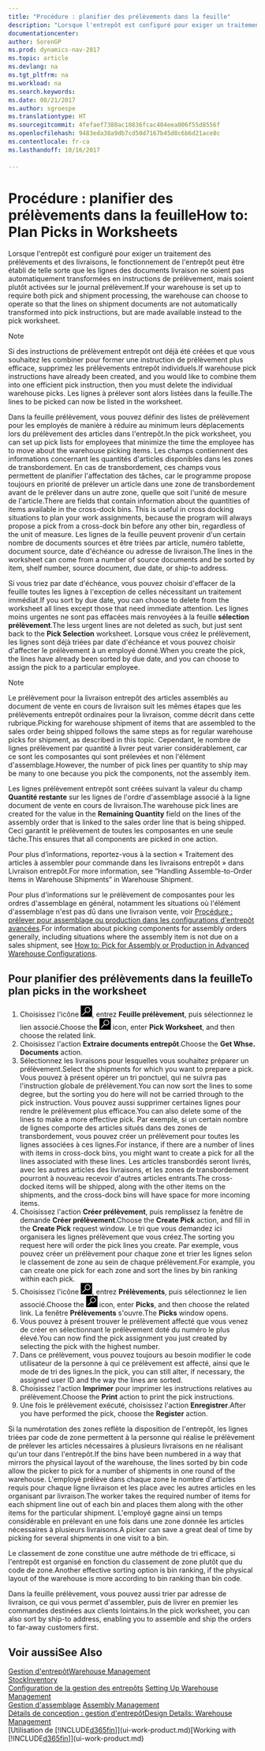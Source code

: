 ```yaml
---
title: "Procédure : planifier des prélèvements dans la feuille"
description: "Lorsque l'entrepôt est configuré pour exiger un traitement des prélèvements et des livraisons, le fonctionnement de l'entrepôt peut être établi de telle sorte que les lignes des documents livraison ne soient pas automatiquement transformées en instructions de prélèvement, mais soient plutôt activées sur le journal prélèvement."
documentationcenter: 
author: SorenGP
ms.prod: dynamics-nav-2017
ms.topic: article
ms.devlang: na
ms.tgt_pltfrm: na
ms.workload: na
ms.search.keywords: 
ms.date: 08/21/2017
ms.author: sgroespe
ms.translationtype: HT
ms.sourcegitcommit: 4fefaef7380ac10836fcac404eea006f55d8556f
ms.openlocfilehash: 9483eda38a9db7cd50d7167b45d0c6b6d21ace8c
ms.contentlocale: fr-ca
ms.lasthandoff: 10/16/2017

---
```

# <a name="how-to-plan-picks-in-worksheets"></a><span data-ttu-id="a7fc3-103">Procédure : planifier des prélèvements dans la feuille</span><span class="sxs-lookup"><span data-stu-id="a7fc3-103">How to: Plan Picks in Worksheets</span></span>
<span data-ttu-id="a7fc3-104">Lorsque l'entrepôt est configuré pour exiger un traitement des prélèvements et des livraisons, le fonctionnement de l'entrepôt peut être établi de telle sorte que les lignes des documents livraison ne soient pas automatiquement transformées en instructions de prélèvement, mais soient plutôt activées sur le journal prélèvement.</span><span class="sxs-lookup"><span data-stu-id="a7fc3-104">If your warehouse is set up to require both pick and shipment processing, the warehouse can choose to operate so that the lines on shipment documents are not automatically transformed into pick instructions, but are made available instead to the pick worksheet.</span></span>  

> [!NOTE]  
>  <span data-ttu-id="a7fc3-105">Si des instructions de prélèvement entrepôt ont déjà été créées et que vous souhaitez les combiner pour former une instruction de prélèvement plus efficace, supprimez les prélèvements entrepôt individuels.</span><span class="sxs-lookup"><span data-stu-id="a7fc3-105">If warehouse pick instructions have already been created, and you would like to combine them into one efficient pick instruction, then you must delete the individual warehouse picks.</span></span> <span data-ttu-id="a7fc3-106">Les lignes à prélever sont alors listées dans la feuille.</span><span class="sxs-lookup"><span data-stu-id="a7fc3-106">The lines to be picked can now be listed in the worksheet.</span></span>  

<span data-ttu-id="a7fc3-107">Dans la feuille prélèvement, vous pouvez définir des listes de prélèvement pour les employés de manière à réduire au minimum leurs déplacements lors du prélèvement des articles dans l'entrepôt.</span><span class="sxs-lookup"><span data-stu-id="a7fc3-107">In the pick worksheet, you can set up pick lists for employees that minimize the time the employee has to move about the warehouse picking items.</span></span> <span data-ttu-id="a7fc3-108">Les champs contiennent des informations concernant les quantités d'articles disponibles dans les zones de transbordement. En cas de transbordement, ces champs vous permettent de planifier l'affectation des tâches, car le programme propose toujours en priorité de prélever un article dans une zone de transbordement avant de le prélever dans un autre zone, quelle que soit l'unité de mesure de l'article.</span><span class="sxs-lookup"><span data-stu-id="a7fc3-108">There are fields that contain information about the quantities of items available in the cross-dock bins. This is useful in cross docking situations to plan your work assignments, because the program will always propose a pick from a cross-dock bin before any other bin, regardless of the unit of measure.</span></span> <span data-ttu-id="a7fc3-109">Les lignes de la feuille peuvent provenir d'un certain nombre de documents sources et être triées par article, numéro tablette, document source, date d'échéance ou adresse de livraison.</span><span class="sxs-lookup"><span data-stu-id="a7fc3-109">The lines in the worksheet can come from a number of source documents and be sorted by item, shelf number, source document, due date, or ship-to address.</span></span>  

<span data-ttu-id="a7fc3-110">Si vous triez par date d'échéance, vous pouvez choisir d'effacer de la feuille toutes les lignes à l'exception de celles nécessitant un traitement immédiat.</span><span class="sxs-lookup"><span data-stu-id="a7fc3-110">If you sort by due date, you can choose to delete from the worksheet all lines except those that need immediate attention.</span></span> <span data-ttu-id="a7fc3-111">Les lignes moins urgentes ne sont pas effacées mais renvoyées à la feuille **sélection prélèvement**.</span><span class="sxs-lookup"><span data-stu-id="a7fc3-111">The less urgent lines are not deleted as such, but just sent back to the **Pick Selection** worksheet.</span></span> <span data-ttu-id="a7fc3-112">Lorsque vous créez le prélèvement, les lignes sont déjà triées par date d'échéance et vous pouvez choisir d'affecter le prélèvement à un employé donné.</span><span class="sxs-lookup"><span data-stu-id="a7fc3-112">When you create the pick, the lines have already been sorted by due date, and you can choose to assign the pick to a particular employee.</span></span>  

> [!NOTE]  
>  <span data-ttu-id="a7fc3-113">Le prélèvement pour la livraison entrepôt des articles assemblés au document de vente en cours de livraison suit les mêmes étapes que les prélèvements entrepôt ordinaires pour la livraison, comme décrit dans cette rubrique.</span><span class="sxs-lookup"><span data-stu-id="a7fc3-113">Picking for warehouse shipment of items that are assembled to the sales order being shipped follows the same steps as for regular warehouse picks for shipment, as described in this topic.</span></span> <span data-ttu-id="a7fc3-114">Cependant, le nombre de lignes prélèvement par quantité à livrer peut varier considérablement, car ce sont les composantes qui sont prélevées et non l'élément d'assemblage.</span><span class="sxs-lookup"><span data-stu-id="a7fc3-114">However, the number of pick lines per quantity to ship may be many to one because you pick the components, not the assembly item.</span></span>  
>   
>  <span data-ttu-id="a7fc3-115">Les lignes prélèvement entrepôt sont créées suivant la valeur du champ **Quantité restante** sur les lignes de l'ordre d'assemblage associé à la ligne document de vente en cours de livraison.</span><span class="sxs-lookup"><span data-stu-id="a7fc3-115">The warehouse pick lines are created for the value in the **Remaining Quantity** field on the lines of the assembly order that is linked to the sales order line that is being shipped.</span></span> <span data-ttu-id="a7fc3-116">Ceci garantit le prélèvement de toutes les composantes en une seule tâche.</span><span class="sxs-lookup"><span data-stu-id="a7fc3-116">This ensures that all components are picked in one action.</span></span>  
>   
>  <span data-ttu-id="a7fc3-117">Pour plus d’informations, reportez-vous à la section « Traitement des articles à assembler pour commande dans les livraisons entrepôt » dans Livraison entrepôt.</span><span class="sxs-lookup"><span data-stu-id="a7fc3-117">For more information, see “Handling Assemble-to-Order Items in Warehouse Shipments” in Warehouse Shipment.</span></span>  
>   
>  <span data-ttu-id="a7fc3-118">Pour plus d'informations sur le prélèvement de composantes pour les ordres d'assemblage en général, notamment les situations où l'élément d'assemblage n'est pas dû dans une livraison vente, voir [Procédure : prélever pour assemblage ou production dans les configurations d'entrepôt avancées](warehouse-how-to-pick-for-internal-operations-in-advanced-warehousing.md).</span><span class="sxs-lookup"><span data-stu-id="a7fc3-118">For information about picking components for assembly orders generally, including situations where the assembly item is not due on a sales shipment, see [How to: Pick for Assembly or Production in Advanced Warehouse Configurations](warehouse-how-to-pick-for-internal-operations-in-advanced-warehousing.md).</span></span>  

## <a name="to-plan-picks-in-the-worksheet"></a><span data-ttu-id="a7fc3-119">Pour planifier des prélèvements dans la feuille</span><span class="sxs-lookup"><span data-stu-id="a7fc3-119">To plan picks in the worksheet</span></span>  
1.  <span data-ttu-id="a7fc3-120">Choisissez l'icône ![Page ou rapport pour la recherche](media/ui-search/search_small.png "icône Page ou rapport pour la recherche"), entrez **Feuille prélèvement**, puis sélectionnez le lien associé.</span><span class="sxs-lookup"><span data-stu-id="a7fc3-120">Choose the ![Search for Page or Report](media/ui-search/search_small.png "Search for Page or Report icon") icon, enter **Pick Worksheet**, and then choose the related link.</span></span>  
2.  <span data-ttu-id="a7fc3-121">Choisissez l'action **Extraire documents entrepôt**.</span><span class="sxs-lookup"><span data-stu-id="a7fc3-121">Choose the **Get Whse. Documents** action.</span></span>  
3.  <span data-ttu-id="a7fc3-122">Sélectionnez les livraisons pour lesquelles vous souhaitez préparer un prélèvement.</span><span class="sxs-lookup"><span data-stu-id="a7fc3-122">Select the shipments for which you want to prepare a pick.</span></span> <span data-ttu-id="a7fc3-123">Vous pouvez à présent opérer un tri ponctuel, qui ne suivra pas l'instruction globale de prélèvement.</span><span class="sxs-lookup"><span data-stu-id="a7fc3-123">You can now sort the lines to some degree, but the sorting you do here will not be carried through to the pick instruction.</span></span> <span data-ttu-id="a7fc3-124">Vous pouvez aussi supprimer certaines lignes pour rendre le prélèvement plus efficace.</span><span class="sxs-lookup"><span data-stu-id="a7fc3-124">You can also delete some of the lines to make a more effective pick.</span></span> <span data-ttu-id="a7fc3-125">Par exemple, si un certain nombre de lignes comporte des articles situés dans des zones de transbordement, vous pouvez créer un prélèvement pour toutes les lignes associées à ces lignes.</span><span class="sxs-lookup"><span data-stu-id="a7fc3-125">For instance, if there are a number of lines with items in cross-dock bins, you might want to create a pick for all the lines associated with these lines.</span></span> <span data-ttu-id="a7fc3-126">Les articles transbordés seront livrés, avec les autres articles des livraisons, et les zones de transbordement pourront à nouveau recevoir d'autres articles entrants.</span><span class="sxs-lookup"><span data-stu-id="a7fc3-126">The cross-docked items will be shipped, along with the other items on the shipments, and the cross-dock bins will have space for more incoming items.</span></span>  
4.  <span data-ttu-id="a7fc3-127">Choisissez l'action **Créer prélèvement**, puis remplissez la fenêtre de demande **Créer prélèvement**.</span><span class="sxs-lookup"><span data-stu-id="a7fc3-127">Choose the **Create Pick** action, and fill in the **Create Pick** request window.</span></span> <span data-ttu-id="a7fc3-128">Le tri que vous demandez ici organisera les lignes prélèvement que vous créez.</span><span class="sxs-lookup"><span data-stu-id="a7fc3-128">The sorting you request here will order the pick lines you create.</span></span> <span data-ttu-id="a7fc3-129">Par exemple, vous pouvez créer un prélèvement pour chaque zone et trier les lignes selon le classement de zone au sein de chaque prélèvement.</span><span class="sxs-lookup"><span data-stu-id="a7fc3-129">For example, you can create one pick for each zone and sort the lines by bin ranking within each pick.</span></span>  
5.  <span data-ttu-id="a7fc3-130">Choisissez l'icône ![Page ou rapport pour la recherche](media/ui-search/search_small.png "icône Page ou rapport pour la recherche"), entrez **Prélèvements**, puis sélectionnez le lien associé.</span><span class="sxs-lookup"><span data-stu-id="a7fc3-130">Choose the ![Search for Page or Report](media/ui-search/search_small.png "Search for Page or Report icon") icon, enter **Picks**, and then choose the related link.</span></span> <span data-ttu-id="a7fc3-131">La fenêtre **Prélèvements** s'ouvre.</span><span class="sxs-lookup"><span data-stu-id="a7fc3-131">The **Picks** window opens.</span></span>  
6.  <span data-ttu-id="a7fc3-132">Vous pouvez à présent trouver le prélèvement affecté que vous venez de créer en sélectionnant le prélèvement doté du numéro le plus élevé.</span><span class="sxs-lookup"><span data-stu-id="a7fc3-132">You can now find the pick assignment you just created by selecting the pick with the highest number.</span></span>  
7.  <span data-ttu-id="a7fc3-133">Dans ce prélèvement, vous pouvez toujours au besoin modifier le code utilisateur de la personne à qui ce prélèvement est affecté, ainsi que le mode de tri des lignes.</span><span class="sxs-lookup"><span data-stu-id="a7fc3-133">In the pick, you can still alter, if necessary, the assigned user ID and the way the lines are sorted.</span></span>  
8.  <span data-ttu-id="a7fc3-134">Choisissez l'action **Imprimer** pour imprimer les instructions relatives au prélèvement.</span><span class="sxs-lookup"><span data-stu-id="a7fc3-134">Choose the **Print** action to print the pick instructions.</span></span>  
9. <span data-ttu-id="a7fc3-135">Une fois le prélèvement exécuté, choisissez l'action **Enregistrer**.</span><span class="sxs-lookup"><span data-stu-id="a7fc3-135">After you have performed the pick, choose the **Register** action.</span></span>  

<span data-ttu-id="a7fc3-136">Si la numérotation des zones reflète la disposition de l'entrepôt, les lignes triées par code de zone permettent à la personne qui réalise le prélèvement de prélever les articles nécessaires à plusieurs livraisons en ne réalisant qu'un tour dans l'entrepôt.</span><span class="sxs-lookup"><span data-stu-id="a7fc3-136">If the bins have been numbered in a way that mirrors the physical layout of the warehouse, the lines sorted by bin code allow the picker to pick for a number of shipments in one round of the warehouse.</span></span> <span data-ttu-id="a7fc3-137">L'employé prélève dans chaque zone le nombre d'articles requis pour chaque ligne livraison et les place avec les autres articles en les organisant par livraison.</span><span class="sxs-lookup"><span data-stu-id="a7fc3-137">The worker takes the required number of items for each shipment line out of each bin and places them along with the other items for the particular shipment.</span></span> <span data-ttu-id="a7fc3-138">L'employé gagne ainsi un temps considérable en prélevant en une fois dans une zone donnée les articles nécessaires à plusieurs livraisons.</span><span class="sxs-lookup"><span data-stu-id="a7fc3-138">A picker can save a great deal of time by picking for several shipments in one visit to a bin.</span></span>  

<span data-ttu-id="a7fc3-139">Le classement de zone constitue une autre méthode de tri efficace, si l'entrepôt est organisé en fonction du classement de zone plutôt que du code de zone.</span><span class="sxs-lookup"><span data-stu-id="a7fc3-139">Another effective sorting option is bin ranking, if the physical layout of the warehouse is more according to bin ranking than bin code.</span></span>  

<span data-ttu-id="a7fc3-140">Dans la feuille prélèvement, vous pouvez aussi trier par adresse de livraison, ce qui vous permet d'assembler, puis de livrer en premier les commandes destinées aux clients lointains.</span><span class="sxs-lookup"><span data-stu-id="a7fc3-140">In the pick worksheet, you can also sort by ship-to address, enabling you to assemble and ship the orders to far-away customers first.</span></span>  

## <a name="see-also"></a><span data-ttu-id="a7fc3-141">Voir aussi</span><span class="sxs-lookup"><span data-stu-id="a7fc3-141">See Also</span></span>
[<span data-ttu-id="a7fc3-142">Gestion d'entrepôt</span><span class="sxs-lookup"><span data-stu-id="a7fc3-142">Warehouse Management</span></span>](warehouse-manage-warehouse.md)  
[<span data-ttu-id="a7fc3-143">Stock</span><span class="sxs-lookup"><span data-stu-id="a7fc3-143">Inventory</span></span>](inventory-manage-inventory.md)  
<span data-ttu-id="a7fc3-144">[Configuration de la gestion des entrepôts](warehouse-setup-warehouse.md)   </span><span class="sxs-lookup"><span data-stu-id="a7fc3-144">[Setting Up Warehouse Management](warehouse-setup-warehouse.md)   </span></span>  
<span data-ttu-id="a7fc3-145">[Gestion d'assemblage](assembly-assemble-items.md)  </span><span class="sxs-lookup"><span data-stu-id="a7fc3-145">[Assembly Management](assembly-assemble-items.md)  </span></span>  
[<span data-ttu-id="a7fc3-146">Détails de conception : gestion d'entrepôt</span><span class="sxs-lookup"><span data-stu-id="a7fc3-146">Design Details: Warehouse Management</span></span>](design-details-warehouse-management.md)  
<span data-ttu-id="a7fc3-147">[Utilisation de [!INCLUDE[d365fin](includes/d365fin_md.md)]](ui-work-product.md)</span><span class="sxs-lookup"><span data-stu-id="a7fc3-147">[Working with [!INCLUDE[d365fin](includes/d365fin_md.md)]](ui-work-product.md)</span></span>

